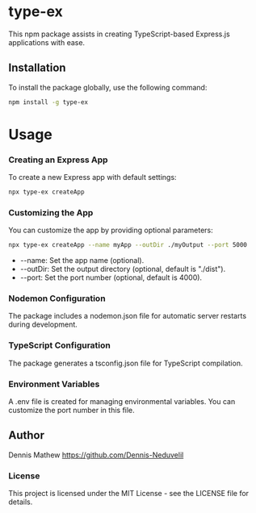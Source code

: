 # type-ex

This npm package assists in creating TypeScript-based Express.js applications with ease.

## Installation

To install the package globally, use the following command:

```bash
npm install -g type-ex
```

# Usage

### Creating an Express App
To create a new Express app with default settings:
```bash
npx type-ex createApp
```

### Customizing the App
You can customize the app by providing optional parameters:

```bash
npx type-ex createApp --name myApp --outDir ./myOutput --port 5000
```
- --name: Set the app name (optional).
- --outDir: Set the output directory (optional, default is "./dist").
- --port: Set the port number (optional, default is 4000).
### Nodemon Configuration
The package includes a nodemon.json file for automatic server restarts during development.

### TypeScript Configuration
The package generates a tsconfig.json file for TypeScript compilation.

### Environment Variables
A .env file is created for managing environmental variables. You can customize the port number in this file.
## Author
Dennis Mathew https://github.com/Dennis-Neduvelil

### License
This project is licensed under the MIT License - see the LICENSE file for details.

